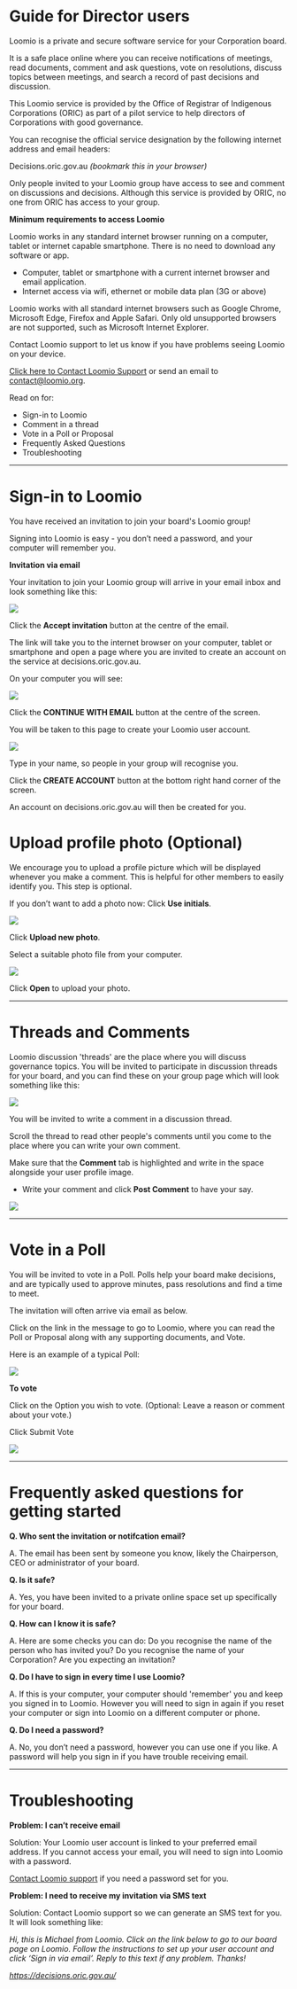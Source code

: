 # Guide for Director users

Loomio is a private and secure software service for your Corporation board.

It is a safe place online where you can receive notifications of meetings, read documents, comment and ask questions, vote on resolutions, discuss topics between meetings, and search a record of past decisions and discussion.

This Loomio service is provided by the Office of Registrar of Indigenous Corporations (ORIC) as part of a pilot service to help directors of Corporations with good governance.

You can recognise the official service designation by the following internet address and email headers:

Decisions.oric.gov.au *(bookmark this in your browser)*

Only people invited to your Loomio group have access to see and comment on discussions and decisions.  Although this service is provided by ORIC, no one from ORIC has access to your group.

****Minimum requirements to access Loomio****

Loomio works in any standard internet browser running on a computer, tablet or internet capable smartphone.  There is no need to download any software or app.

* Computer, tablet or smartphone with a current internet browser and email application.
* Internet access via wifi, ethernet or mobile data plan (3G or above)

Loomio works with all standard internet browsers such as Google Chrome, Microsoft Edge, Firefox and Apple Safari. Only old unsupported browsers are not supported, such as Microsoft Internet Explorer.

Contact Loomio support to let us know if you have problems seeing Loomio on your device.

[Click here to Contact Loomio Support](https://www.loomio.org/contact) or send an email to [contact@loomio.org](mailto:contact@loomio.org).

Read on for:

* Sign-in to Loomio
* Comment in a thread
* Vote in a Poll or Proposal
* Frequently Asked Questions
* Troubleshooting



---

# Sign-in to Loomio

You have received an invitation to join your board's Loomio group!

Signing into Loomio is easy - you don’t need a password, and your computer will remember you.

**Invitation via email**

Your invitation to join your Loomio group will arrive in your email inbox and look something like this:

![](email-invitation.png#width-80)

Click the **Accept invitation** button at the centre of the email.

The link will take you to the internet browser on your computer, tablet or smartphone and open a page where you are invited to create an account on the service at decisions.oric.gov.au.

On your computer you will see:

![](accept-invitation#width-80)

Click the **CONTINUE WITH EMAIL** button at the centre of the screen.

You will be taken to this page to create your Loomio user account.

![](create-account.png#width-80)

Type in your name, so people in your group will recognise you.

Click the **CREATE ACCOUNT** button at the bottom right hand corner of the screen.

An account on decisions.oric.gov.au will then be created for you.

# Upload profile photo (Optional)

We encourage you to upload a profile picture which will be displayed whenever you make a comment. This is helpful for other members to easily identify you. This step is optional.

If you don’t want to add a photo now: Click **Use initials**.

![](set-profile-photo.png#width-80)


Click **Upload new photo**.

Select a suitable photo file from your computer.

![](upload-photo.png#width-80)

Click **Open** to upload your photo.

---


# Threads and Comments
Loomio discussion 'threads' are the place where you will discuss governance topics. You will be invited to participate in discussion threads for your board, and you can find these on your group page which will look something like this:

![](thread.png)


You will be invited to write a comment in a discussion thread.

Scroll the thread to read other people's comments until you come to the place where you can write your own comment.

Make sure that the **Comment** tab is highlighted and write in the space alongside your user profile image.

* Write your comment and click **Post Comment** to have your say.

![](comment.png#width-80)


---


# Vote in a Poll
You will be invited to vote in a Poll.  Polls help your board make decisions, and are typically used to approve minutes, pass resolutions and find a time to meet.

The invitation will often arrive via email as below.

Click on the link in the message to go to Loomio, where you can read the Poll or Proposal along with any supporting documents, and Vote.

Here is an example of a typical Poll:

![](poll-email.png#width-80)

**To vote**

Click on the Option you wish to vote.
(Optional: Leave a reason or comment about your vote.)

Click Submit Vote

![](vote-form.png#width-80)

---

# Frequently asked questions for getting started
**Q. Who sent the invitation or notifcation email?**

A. The email has been sent by someone you know, likely the Chairperson, CEO or administrator of your board.

**Q. Is it safe?**  

A. Yes, you have been invited to a private online space set up specifically for your board.  

**Q. How can I know it is safe?**

A. Here are some checks you can do:
Do you recognise the name of the person who has invited you?
Do you recognise the name of your Corporation?
Are you expecting an invitation?

**Q. Do I have to sign in every time I use Loomio?**

A. If this is your computer, your computer should 'remember' you and keep you signed in to Loomio. However you will need to sign in again if you reset your computer or sign into Loomio on a different computer or phone.

**Q. Do I need a password?**

A. No, you don’t need a password, however you can use one if you like. A password will help you sign in if you have trouble receiving email.

---

# Troubleshooting

**Problem: I can’t receive email**

Solution: Your Loomio user account is linked to your preferred email address.  If you cannot access your email, you will need to sign into Loomio with a password.

[Contact Loomio support](https://decisions.oric.gov.au/contact) if you need a password set for you.

**Problem: I need to receive my invitation via SMS text**

Solution: Contact Loomio support so we can generate an SMS text for you. It will look something like:

*Hi, this is Michael from Loomio. Click on the link below to go to our board page on Loomio. Follow the instructions to set up your user account and click ‘Sign in via email’. Reply to this text if any problem. Thanks!*

*https://decisions.oric.gov.au/*
